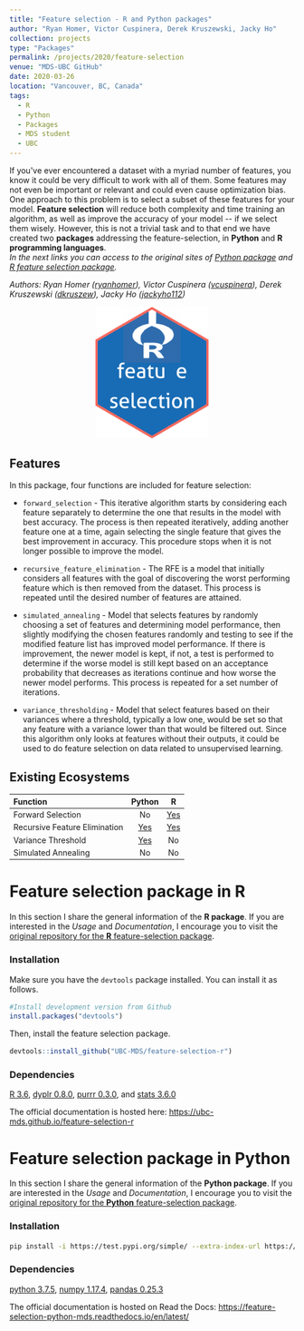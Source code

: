 ```yaml
---
title: "Feature selection - R and Python packages"
author: "Ryan Homer, Victor Cuspinera, Derek Kruszewski, Jacky Ho"
collection: projects
type: "Packages"
permalink: /projects/2020/feature-selection
venue: "MDS-UBC GitHub"
date: 2020-03-26
location: "Vancouver, BC, Canada"
tags:
  - R
  - Python
  - Packages
  - MDS student
  - UBC
---
```


If you've ever encountered a dataset with a myriad number of features, you know it could be very difficult to work with all of them. Some features may not even be important or relevant and could even cause optimization bias. One approach to this problem is to select a subset of these features for your model. **Feature selection** will reduce both complexity and time training an algorithm, as well as improve the accuracy of your model -- if we select them wisely. However, this is not a trivial task and to that end we have created two **packages** addressing the feature-selection, in **Python** and **R programming languages**.  
*In the next links you can access to the original sites of [Python package](https://github.com/UBC-MDS/feature-selection-python/) and [R feature selection package](https://github.com/UBC-MDS/feature-selection-r/).*  

*Authors: Ryan Homer ([ryanhomer](https://github.com/ryanhomer)), Victor Cuspinera ([vcuspinera](https://github.com/vcuspinera)), Derek Kruszewski ([dkruszew](https://github.com/dkruszew)), Jacky Ho ([jackyho112](https://github.com/jackyho112))*  

<center><img src="/images/feature_selection-logo.png" width="200" /></center>

## Features
In this package, four functions are included for feature selection:

- `forward_selection` - This iterative algorithm starts by considering each feature separately to determine the one that results in the model with best accuracy. The process is then repeated iteratively, adding another feature one at a time, again selecting the single feature that gives the best improvement in accuracy. This procedure stops when it is not longer possible to improve the model.

- `recursive_feature_elimination` - The RFE is a model that initially considers all features with the goal of discovering the worst performing feature which is then removed from the dataset. This process is repeated until the desired number of features are attained.

- `simulated_annealing` - Model that selects features by randomly choosing a set of features and determining model performance, then slightly modifying the chosen features randomly and testing to see if the modified feature list has improved model performance. If there is improvement, the newer model is kept, if not, a test is performed to determine if the worse model is still kept based on an acceptance probability that decreases as iterations continue and how worse the newer model performs. This process is repeated for a set number of iterations.

- `variance_thresholding` - Model that select features based on their variances where a threshold, typically a low one, would be set so that any feature with a variance lower than that would be filtered out. Since this algorithm only looks at features without their outputs, it could be used to do feature selection on data related to unsupervised learning.

## Existing Ecosystems

|Function |Python |R    |
|:--------|:-----:|:---:|
|Forward Selection  |No|[Yes](https://www.rdocumentation.org/packages/MXM/versions/0.9.4/topics/Forward%20selection)|
|Recursive Feature Elimination|[Yes](https://scikit-learn.org/stable/modules/generated/sklearn.feature_selection.RFE.html)|[Yes](https://www.rdocumentation.org/packages/caret/versions/6.0-85/topics/rfe)|
|Variance Threshold |[Yes](https://scikit-learn.org/stable/modules/generated/sklearn.feature_selection.VarianceThreshold.html)|No|
|Simulated Annealing|No|No|

# Feature selection package in R

In this section I share the general information of the **R package**. If you are interested in the *Usage* and *Documentation*, I encourage you to visit the [original repository for the **R** feature-selection package](https://github.com/UBC-MDS/feature-selection-r).

### Installation

Make sure you have the `devtools` package installed. You can install it as follows.

``` r
#Install development version from Github
install.packages("devtools")
```

Then, install the feature selection package.

``` r
devtools::install_github("UBC-MDS/feature-selection-r")
```

### Dependencies
[R 3.6](https://www.r-project.org/), [dyplr 0.8.0](https://dplyr.tidyverse.org/), [purrr 0.3.0](https://purrr.tidyverse.org/), and [stats 3.6.0](https://stat.ethz.ch/R-manual/R-devel/library/stats/html/00Index.html)

The official documentation is hosted here: <https://ubc-mds.github.io/feature-selection-r>


# Feature selection package in Python

In this section I share the general information of the **Python package**. If you are interested in the *Usage* and *Documentation*, I encourage you to visit the [original repository for the **Python** feature-selection package](https://github.com/UBC-MDS/feature-selection-python/).

### Installation

```bash
pip install -i https://test.pypi.org/simple/ --extra-index-url https://pypi.org/simple feature-selection
```

### Dependencies
[python 3.7.5](https://www.python.org/downloads/release/python-375/), [numpy 1.17.4](https://numpy.org/), [pandas 0.25.3](https://pandas.pydata.org/getpandas.html)

The official documentation is hosted on Read the Docs: <https://feature-selection-python-mds.readthedocs.io/en/latest/>
